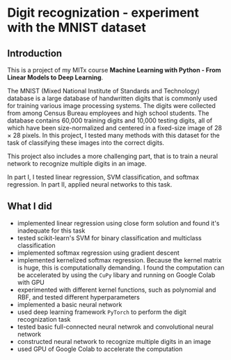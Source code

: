 # Digit recognization - experiment with the MNIST dataset  

## Introduction  
This is a project of my MITx course **Machine Learning with Python - From Linear Models to Deep Learning**.  

The MNIST (Mixed National Institute of Standards and Technology) database is a large database of handwritten digits that is commonly used for training various image processing systems. The digits were collected from among Census Bureau employees and high school students. The database contains 60,000 training digits and 10,000 testing digits, all of which have been size-normalized and centered in a fixed-size image of 28 × 28 pixels. In this project, I tested many methods with this dataset for the task of classifying these images into the correct digits.

This project also includes a more challenging part, that is to train a neural network to recognize multiple digits in an image.

In part I, I tested linear regression, SVM classification, and softmax regression. In part II, applied neural networks to this task.

## What I did
- implemented linear regression using close form solution and found it's inadequate for this task
- tested scikit-learn's SVM for binary classification and multiclass classification
- implemented softmax regression using gradient descent
- implemented kernelized softmax regression. Because the kernel matrix is huge, this is computationally demanding. I found the computation can be accelerated by using the `CuPy` libary and running on Google Colab with GPU 
- experimented with different kernel functions, such as polynomial and RBF, and tested different hyperparameters
- implemented a basic neural network
- used deep learning framework `PyTorch` to perform the digit recognization task
- tested basic full-connected neural netwrok and convolutional neural network
- constructed neural network to recognize multiple digits in an image
- used GPU of Google Colab to accelerate the computation